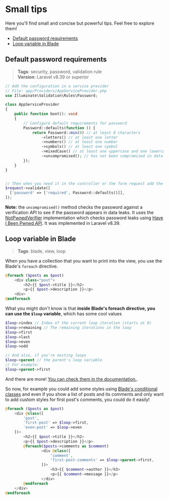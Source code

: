 # Small tips
Here you'll find small and concise but powerful tips. Feel free to explore them!  

- [Default password requirements](#default-password-requirements)
- [Loop variable in Blade](#loop-variable-in-blade)

## Default password requirements
> **Tags**: security, password, validation rule  
> **Version**: Laravel v8.39 or superior

```php
// Add the configuration in a service provider
// File: app/Providers/AppServiceProvider.php
use Illuminate\Validation\Rules\Password;

class AppServiceProvider
{
    public function boot(): void
    {
        // Configure default requirements for password
        Password::defaults(function () {
            return Password::min(8) // at least 8 characters
                ->letters() // at least one letter
                ->numbers() // at least one number
                ->symbols() // at least one symbol
                ->mixedCase() // at least one uppercase and one lowercase letter
                ->uncompromised(); // has not been compromised in data leaks
        });
    }
}


// Then when you need it in the controller or the form request add the rule
$request->validate([
  ['password' => ['required', Password::defaults()]],
]);
```
**Note:** the `uncompromised()` method checks the password against a verification API to see if the password appears in data leaks. It uses the [NotPwnedVerifier](https://github.com/laravel/framework/blob/9.x/src/Illuminate/Validation/NotPwnedVerifier.php) implementation which checks password leaks using [Have I Been Pwned API](https://haveibeenpwned.com/API/v3). It was implemented in Laravel v8.39.

## Loop variable in Blade
> **Tags**: blade, view, loop  

When you have a collection that you want to print into the view, you use the Blade's `foreach` directive.  
```php
@foreach ($posts as $post)
    <div class="post">
        <h2>{{ $post->title }}</h2>
        <p>{{ $post->description }}</p>
    <div>
@endforeach
```
What you might don't know is that **inside Blade's foreach directive, you can use the `$loop` variable**, which has some cool values
```php
$loop->index // Index of the current loop iteration (starts at 0)
$loop->remaining // The remaining iterations in the loop
$loop->first
$loop->last
$loop->even
$loop->odd

// And also, if you're nesting loops
$loop->parent // the parent's loop variable
// For example:
$loop->parent->first
```
And there are more! [You can check them in the documentation.](https://laravel.com/docs/9.x/blade#the-loop-variable).  

So now, for example you could add some styles using [Blade's conditional classes](https://laravel.com/docs/9.x/blade#conditional-classes) and even if you show a list of posts and its comments and only want to add custom styles for first post's comments, you could do it easily!  
```php
@foreach ($posts as $post)
    <div @class([
        'post', 
        'first-post' => $loop->first, 
        'even-post' => $loop->even
    ])>
        <h2>{{ $post->title }}</h2>
        <p>{{ $post->description }}</p>
        @foreach($posts->comments as $comment)
                <div @class([
                    'comment', 
                    'first-post-comments' => $loop->parent->first, 
                ])>
                    <h3>{{ $comment->author }}</h3>
                    <p>{{ $comment->message }}</p>
                </div>
        @endforeach
    </div>
@endforeach
```

